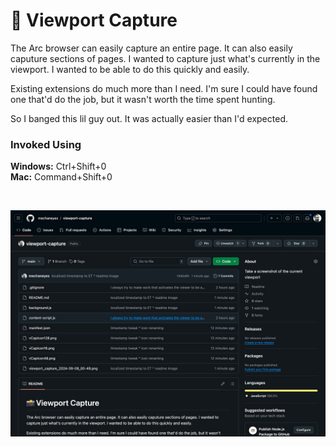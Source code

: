 # 📸 Viewport Capture

The Arc browser can easily capture an entire page. It can also easily caputure sections of pages. I wanted to capture just what's currently in the viewport. I wanted to be able to do this quickly and easily.

Existing extensions do much more than I need. I'm sure I could have found one that'd do the job, but it wasn't worth the time spent hunting.

So I banged this lil guy out. It was actually easier than I'd expected.

### Invoked Using

**Windows:** Ctrl+Shift+0  
**Mac:** Command+Shift+0

<br>

![Screenshot of a Screenshot](./viewport_capture_2024-09-08_00-53.jpg)